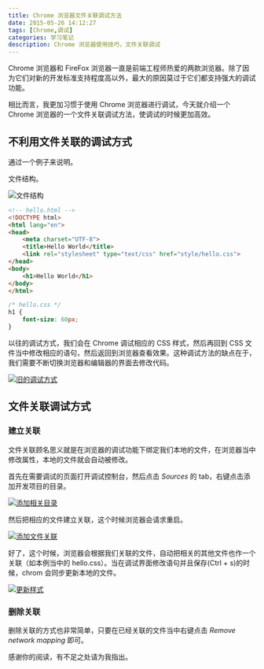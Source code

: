 ```yaml
---
title: Chrome 浏览器文件关联调试方法
date: 2015-05-26 14:12:27
tags: [Chrome,调试]
categories: 学习笔记
description: Chrome 浏览器使用技巧，文件关联调试
---
```


Chrome 浏览器和 FireFox 浏览器一直是前端工程师热爱的两款浏览器。除了因为它们对新的开发标准支持程度高以外，最大的原因莫过于它们都支持强大的调试功能。

相比而言，我更加习惯于使用 Chrome 浏览器进行调试，今天就介绍一个 Chrome 浏览器的一个文件关联调试方法，使调试的时候更加高效。

## 不利用文件关联的调试方式

通过一个例子来说明。

文件结构。

![文件结构](http://acwongblog.qiniudn.com/2015-05_hello-folder-structure.PNG)

```html
<!-- hello.html -->
<!DOCTYPE html>
<html lang="en">
<head>
    <meta charset="UTF-8">
    <title>Hello World</title>
    <link rel="stylesheet" type="text/css" href="style/hello.css">
</head>
<body>
    <h1>Hello World</h1>
</body>
</html>
```

```css
/* hello.css */
h1 {
    font-size: 60px;
}
```

以往的调试方式，我们会在 Chrome 调试相应的 CSS 样式，然后再回到 CSS 文件当中修改相应的语句，然后返回到浏览器查看效果。这种调试方法的缺点在于，我们需要不断切换浏览器和编辑器的界面去修改代码。

[![旧的调试方式](http://acwongblog.qiniudn.com/2015-05_old-debugging.gif)](http://acwongblog.qiniudn.com/2015-05_old-debugging.gif)

## 文件关联调试方式

### 建立关联

文件关联顾名思义就是在浏览器的调试功能下绑定我们本地的文件，在浏览器当中修改属性，本地的文件就会自动被修改。

首先在需要调试的页面打开调试控制台，然后点击 *Sources* 的 tab，右键点击添加开发项目的目录。

[![添加相关目录](http://acwongblog.qiniudn.com/2015-05_add-folder.gif)](http://acwongblog.qiniudn.com/2015-05_add-folder.gif)

然后把相应的文件建立关联，这个时候浏览器会请求重启。

[![添加文件关联](http://acwongblog.qiniudn.com/2015-05_map-network.gif)](http://acwongblog.qiniudn.com/2015-05_map-network.gif)

好了，这个时候，浏览器会根据我们关联的文件，自动把相关的其他文件也作一个关联（如本例当中的 hello.css）。当在调试界面修改语句并且保存(Ctrl + s)的时候，chrom 会同步更新本地的文件。

[![更新样式](http://acwongblog.qiniudn.com/2015-05_update-css.gif)](http://acwongblog.qiniudn.com/2015-05_update-css.gif)

### 删除关联

删除关联的方式也非常简单，只要在已经关联的文件当中右键点击 *Remove network mapping* 即可。

感谢你的阅读，有不足之处请为我指出。

